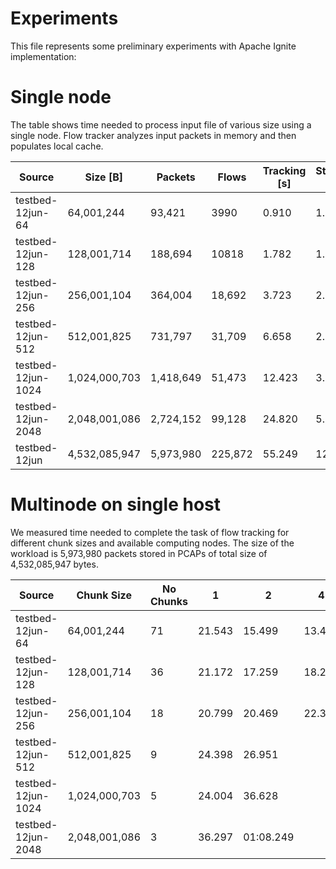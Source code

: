 # Experiments

This file represents some preliminary experiments with Apache Ignite implementation:

# Single node
The table shows time needed to process input file of various size using a single node. 
Flow tracker analyzes input packets in memory and then populates local cache. 

| Source            | Size [B]      | Packets  | Flows    | Tracking [s] | Storing [s] | Total [s]  |
| ----------------- | ------------  | -------- | -------- |------------- | ----------- | ---------- | 
| testbed-12jun-64  | 64,001,244    | 93,421   | 3990     | 0.910        | 1.024       | 2.262      |
| testbed-12jun-128 | 128,001,714   | 188,694  | 10818    | 1.782        | 1.676       | 3.801      |    
| testbed-12jun-256 | 256,001,104   | 364,004  | 18,692   | 3.723        | 2.123       | 6.194      | 
| testbed-12jun-512 | 512,001,825   | 731,797  | 31,709   | 6.658        | 2.665       | 9.637      | 
| testbed-12jun-1024| 1,024,000,703 | 1,418,649 | 51,473  | 12.423       | 3.550       | 16.274     |     
| testbed-12jun-2048| 2,048,001,086 | 2,724,152 | 99,128  | 24.820       | 5.847       | 31.834     |    
| testbed-12jun     | 4,532,085,947 | 5,973,980 | 225,872 | 55.249       | 12.754      | 1:08.361   |     


# Multinode on single host
We measured time needed to complete the task of flow tracking for different chunk sizes and available computing nodes. 
The size of the workload is 5,973,980 packets stored in PCAPs of total size of 4,532,085,947 bytes.

| Source             | Chunk Size    | No Chunks | 1      |  2        | 4         |       8   |        16  |
| ------------------ | ------------- | --------- | ------ | --------  | --------- | --------- | ---------- |
| testbed-12jun-64   | 64,001,244    | 71        | 21.543 | 15.499    | 13.486    | 15.915    | |
| testbed-12jun-128  | 128,001,714   | 36        | 21.172 | 17.259    | 18.212    | | |
| testbed-12jun-256  | 256,001,104   | 18        | 20.799 | 20.469    | 22.336    |           | 32.125     |
| testbed-12jun-512  | 512,001,825   | 9         | 24.398 | 26.951    | | | |
| testbed-12jun-1024 | 1,024,000,703 | 5         | 24.004 | 36.628    | | | |
| testbed-12jun-2048 | 2,048,001,086 | 3         | 36.297 | 01:08.249 | | | |